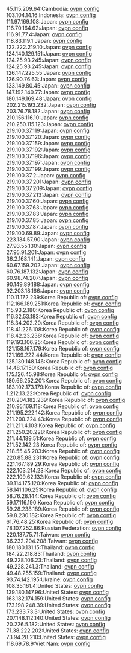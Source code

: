 45.115.209.64:Cambodia: [ovpn config](vpn/45_115_209_64.ovpn)  
103.104.14.16:Indonesia: [ovpn config](vpn/103_104_14_16.ovpn)  
111.97.169.108:Japan: [ovpn config](vpn/111_97_169_108.ovpn)  
116.70.164.62:Japan: [ovpn config](vpn/116_70_164_62.ovpn)  
116.91.77.4:Japan: [ovpn config](vpn/116_91_77_4.ovpn)  
118.83.119.1:Japan: [ovpn config](vpn/118_83_119_1.ovpn)  
122.222.219.10:Japan: [ovpn config](vpn/122_222_219_10.ovpn)  
124.140.129.151:Japan: [ovpn config](vpn/124_140_129_151.ovpn)  
124.25.93.245:Japan: [ovpn config](vpn/124_25_93_245.ovpn)  
124.25.93.245:Japan: [ovpn config](vpn/124_25_93_245.ovpn)  
126.147.225.55:Japan: [ovpn config](vpn/126_147_225_55.ovpn)  
126.90.76.63:Japan: [ovpn config](vpn/126_90_76_63.ovpn)  
133.149.80.45:Japan: [ovpn config](vpn/133_149_80_45.ovpn)  
147.192.140.77:Japan: [ovpn config](vpn/147_192_140_77.ovpn)  
180.149.169.48:Japan: [ovpn config](vpn/180_149_169_48.ovpn)  
202.215.193.232:Japan: [ovpn config](vpn/202_215_193_232.ovpn)  
203.76.78.182:Japan: [ovpn config](vpn/203_76_78_182.ovpn)  
210.156.116.10:Japan: [ovpn config](vpn/210_156_116_10.ovpn)  
210.250.115.123:Japan: [ovpn config](vpn/210_250_115_123.ovpn)  
219.100.37.119:Japan: [ovpn config](vpn/219_100_37_119.ovpn)  
219.100.37.120:Japan: [ovpn config](vpn/219_100_37_120.ovpn)  
219.100.37.159:Japan: [ovpn config](vpn/219_100_37_159.ovpn)  
219.100.37.192:Japan: [ovpn config](vpn/219_100_37_192.ovpn)  
219.100.37.196:Japan: [ovpn config](vpn/219_100_37_196.ovpn)  
219.100.37.197:Japan: [ovpn config](vpn/219_100_37_197.ovpn)  
219.100.37.199:Japan: [ovpn config](vpn/219_100_37_199.ovpn)  
219.100.37.2:Japan: [ovpn config](vpn/219_100_37_2.ovpn)  
219.100.37.201:Japan: [ovpn config](vpn/219_100_37_201.ovpn)  
219.100.37.209:Japan: [ovpn config](vpn/219_100_37_209.ovpn)  
219.100.37.213:Japan: [ovpn config](vpn/219_100_37_213.ovpn)  
219.100.37.60:Japan: [ovpn config](vpn/219_100_37_60.ovpn)  
219.100.37.63:Japan: [ovpn config](vpn/219_100_37_63.ovpn)  
219.100.37.83:Japan: [ovpn config](vpn/219_100_37_83.ovpn)  
219.100.37.85:Japan: [ovpn config](vpn/219_100_37_85.ovpn)  
219.100.37.87:Japan: [ovpn config](vpn/219_100_37_87.ovpn)  
219.100.69.89:Japan: [ovpn config](vpn/219_100_69_89.ovpn)  
223.134.57.90:Japan: [ovpn config](vpn/223_134_57_90.ovpn)  
27.93.55.130:Japan: [ovpn config](vpn/27_93_55_130.ovpn)  
27.95.91.201:Japan: [ovpn config](vpn/27_95_91_201.ovpn)  
36.2.168.141:Japan: [ovpn config](vpn/36_2_168_141.ovpn)  
60.67.159.202:Japan: [ovpn config](vpn/60_67_159_202.ovpn)  
60.76.187.132:Japan: [ovpn config](vpn/60_76_187_132.ovpn)  
60.98.74.207:Japan: [ovpn config](vpn/60_98_74_207.ovpn)  
90.149.89.188:Japan: [ovpn config](vpn/90_149_89_188.ovpn)  
92.203.18.166:Japan: [ovpn config](vpn/92_203_18_166.ovpn)  
110.11.172.239:Korea Republic of: [ovpn config](vpn/110_11_172_239.ovpn)  
112.166.189.251:Korea Republic of: [ovpn config](vpn/112_166_189_251.ovpn)  
115.93.2.180:Korea Republic of: [ovpn config](vpn/115_93_2_180.ovpn)  
116.32.53.183:Korea Republic of: [ovpn config](vpn/116_32_53_183.ovpn)  
118.34.202.20:Korea Republic of: [ovpn config](vpn/118_34_202_20.ovpn)  
118.41.226.108:Korea Republic of: [ovpn config](vpn/118_41_226_108.ovpn)  
118.42.23.238:Korea Republic of: [ovpn config](vpn/118_42_23_238.ovpn)  
119.193.106.25:Korea Republic of: [ovpn config](vpn/119_193_106_25.ovpn)  
121.158.167.179:Korea Republic of: [ovpn config](vpn/121_158_167_179.ovpn)  
121.169.222.44:Korea Republic of: [ovpn config](vpn/121_169_222_44.ovpn)  
125.130.148.146:Korea Republic of: [ovpn config](vpn/125_130_148_146.ovpn)  
14.48.17.150:Korea Republic of: [ovpn config](vpn/14_48_17_150.ovpn)  
175.126.45.98:Korea Republic of: [ovpn config](vpn/175_126_45_98.ovpn)  
180.66.252.201:Korea Republic of: [ovpn config](vpn/180_66_252_201.ovpn)  
183.102.173.179:Korea Republic of: [ovpn config](vpn/183_102_173_179.ovpn)  
1.212.13.22:Korea Republic of: [ovpn config](vpn/1_212_13_22.ovpn)  
210.204.182.239:Korea Republic of: [ovpn config](vpn/210_204_182_239.ovpn)  
210.95.169.118:Korea Republic of: [ovpn config](vpn/210_95_169_118.ovpn)  
211.195.222.142:Korea Republic of: [ovpn config](vpn/211_195_222_142.ovpn)  
211.200.224.43:Korea Republic of: [ovpn config](vpn/211_200_224_43.ovpn)  
211.211.4.103:Korea Republic of: [ovpn config](vpn/211_211_4_103.ovpn)  
211.250.20.228:Korea Republic of: [ovpn config](vpn/211_250_20_228.ovpn)  
211.44.189.51:Korea Republic of: [ovpn config](vpn/211_44_189_51.ovpn)  
211.52.142.23:Korea Republic of: [ovpn config](vpn/211_52_142_23.ovpn)  
218.55.45.203:Korea Republic of: [ovpn config](vpn/218_55_45_203.ovpn)  
220.85.88.231:Korea Republic of: [ovpn config](vpn/220_85_88_231.ovpn)  
221.167.189.29:Korea Republic of: [ovpn config](vpn/221_167_189_29.ovpn)  
222.103.214.23:Korea Republic of: [ovpn config](vpn/222_103_214_23.ovpn)  
222.109.62.132:Korea Republic of: [ovpn config](vpn/222_109_62_132.ovpn)  
39.114.175.120:Korea Republic of: [ovpn config](vpn/39_114_175_120.ovpn)  
58.141.106.25:Korea Republic of: [ovpn config](vpn/58_141_106_25.ovpn)  
58.76.28.144:Korea Republic of: [ovpn config](vpn/58_76_28_144.ovpn)  
59.17.116.190:Korea Republic of: [ovpn config](vpn/59_17_116_190.ovpn)  
59.28.238.189:Korea Republic of: [ovpn config](vpn/59_28_238_189.ovpn)  
59.8.230.182:Korea Republic of: [ovpn config](vpn/59_8_230_182.ovpn)  
61.76.48.25:Korea Republic of: [ovpn config](vpn/61_76_48_25.ovpn)  
78.107.252.86:Russian Federation: [ovpn config](vpn/78_107_252_86.ovpn)  
220.137.75.71:Taiwan: [ovpn config](vpn/220_137_75_71.ovpn)  
36.232.204.208:Taiwan: [ovpn config](vpn/36_232_204_208.ovpn)  
180.180.131.15:Thailand: [ovpn config](vpn/180_180_131_15.ovpn)  
184.22.218.83:Thailand: [ovpn config](vpn/184_22_218_83.ovpn)  
49.228.106.23:Thailand: [ovpn config](vpn/49_228_106_23.ovpn)  
49.228.241.3:Thailand: [ovpn config](vpn/49_228_241_3.ovpn)  
49.48.255.159:Thailand: [ovpn config](vpn/49_48_255_159.ovpn)  
93.74.142.195:Ukraine: [ovpn config](vpn/93_74_142_195.ovpn)  
108.35.161.4:United States: [ovpn config](vpn/108_35_161_4.ovpn)  
139.180.147.96:United States: [ovpn config](vpn/139_180_147_96.ovpn)  
163.182.174.159:United States: [ovpn config](vpn/163_182_174_159.ovpn)  
173.198.248.39:United States: [ovpn config](vpn/173_198_248_39.ovpn)  
173.233.73.3:United States: [ovpn config](vpn/173_233_73_3.ovpn)  
207.148.112.140:United States: [ovpn config](vpn/207_148_112_140.ovpn)  
20.226.5.182:United States: [ovpn config](vpn/20_226_5_182.ovpn)  
71.38.222.202:United States: [ovpn config](vpn/71_38_222_202.ovpn)  
73.94.28.210:United States: [ovpn config](vpn/73_94_28_210.ovpn)  
118.69.78.9:Viet Nam: [ovpn config](vpn/118_69_78_9.ovpn)  
